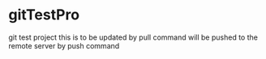 # gitTestPro
git test project
this is to be updated by pull command
will be pushed to the remote server by push command
